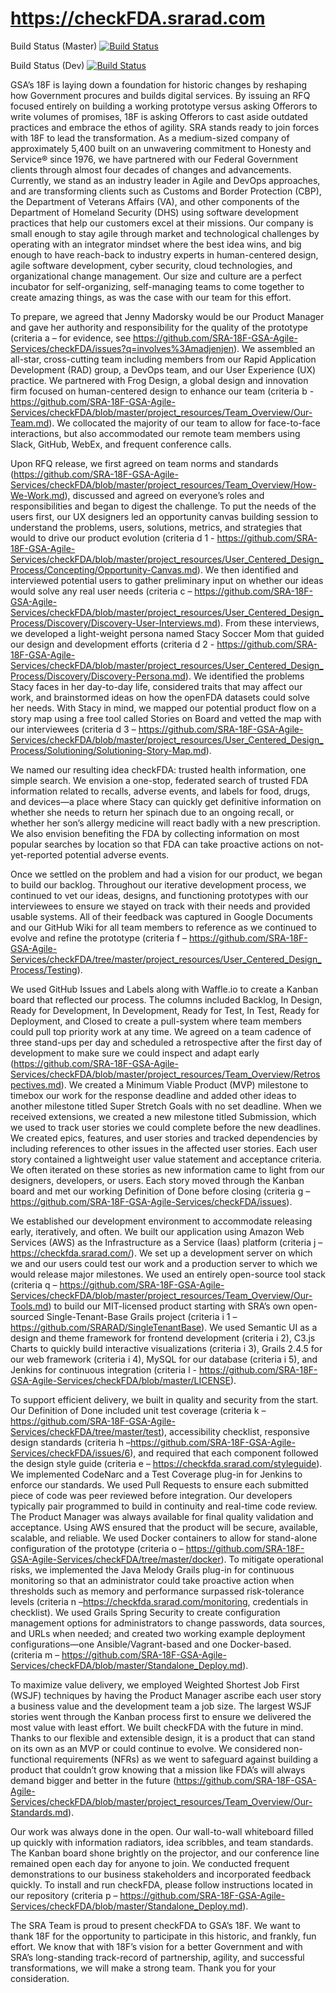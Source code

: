 https://checkFDA.srarad.com
===========================

Build Status (Master)
[![Build Status](http://jenkins-hackathon.srarad.com/buildStatus/icon?job=checkFDA)](http://jenkins-hackathon.srarad.com/job/checkFDA/)

Build Status (Dev)
[![Build Status](http://jenkins-hackathon.srarad.com/buildStatus/icon?job=checkFDA-Dev)](http://jenkins-hackathon.srarad.com/job/checkFDA-Dev/)

GSA’s 18F is laying down a foundation for historic changes by reshaping how Government procures and builds digital services. By issuing an RFQ focused entirely on building a working prototype versus asking Offerors to write volumes of promises, 18F is asking Offerors to cast aside outdated practices and embrace the ethos of agility. SRA stands ready to join forces with 18F to lead the transformation. As a medium-sized company of approximately 5,400 built on an unwavering commitment to Honesty and Service® since 1976, we have partnered with our Federal Government clients through almost four decades of changes and advancements. Currently, we stand as an industry leader in Agile and DevOps approaches, and are transforming clients such as Customs and Border Protection (CBP), the Department of Veterans Affairs (VA), and other components of the Department of Homeland Security (DHS) using software development practices that help our customers excel at their missions. Our company is small enough to stay agile through market and technological challenges by operating with an integrator mindset where the best idea wins, and big enough to have reach-back to industry experts in human-centered design, agile software development, cyber security, cloud technologies, and organizational change management. Our size and culture are a perfect incubator for self-organizing, self-managing teams to come together to create amazing things, as was the case with our team for this effort.

To prepare, we agreed that Jenny Madorsky would be our Product Manager and gave her authority and responsibility for the quality of the prototype (criteria a – for evidence, see https://github.com/SRA-18F-GSA-Agile-Services/checkFDA/issues?q=involves%3Amadjenjen). We assembled an all-star, cross-cutting team including members from our Rapid Application Development (RAD) group, a DevOps team, and our User Experience (UX) practice. We partnered with Frog Design, a global design and innovation firm focused on human-centered design to enhance our team (criteria b -https://github.com/SRA-18F-GSA-Agile-Services/checkFDA/blob/master/project_resources/Team_Overview/Our-Team.md). We collocated the majority of our team to allow for face-to-face interactions, but also accommodated our remote team members using Slack, GitHub, WebEx, and frequent conference calls.

Upon RFQ release, we first agreed on team norms and standards (https://github.com/SRA-18F-GSA-Agile-Services/checkFDA/blob/master/project_resources/Team_Overview/How-We-Work.md), discussed and agreed on everyone’s roles and responsibilities and began to digest the challenge. To put the needs of the users first, our UX designers led an opportunity canvas building session to understand the problems, users, solutions, metrics, and strategies that would to drive our product evolution (criteria d 1 - https://github.com/SRA-18F-GSA-Agile-Services/checkFDA/blob/master/project_resources/User_Centered_Design_Process/Concepting/Opportunity-Canvas.md). We then identified and interviewed potential users to gather preliminary input on whether our ideas would solve any real user needs (criteria c – https://github.com/SRA-18F-GSA-Agile-Services/checkFDA/blob/master/project_resources/User_Centered_Design_Process/Discovery/Discovery-User-Interviews.md). From these interviews, we developed a light-weight persona named Stacy Soccer Mom that guided our design and development efforts (criteria d 2 - https://github.com/SRA-18F-GSA-Agile-Services/checkFDA/blob/master/project_resources/User_Centered_Design_Process/Discovery/Discovery-Persona.md). We identified the problems Stacy faces in her day-to-day life, considered traits that may affect our work, and brainstormed ideas on how the openFDA datasets could solve her needs. With Stacy in mind, we mapped our potential product flow on a story map using a free tool called Stories on Board and vetted the map with our interviewees (criteria d 3 – https://github.com/SRA-18F-GSA-Agile-Services/checkFDA/blob/master/project_resources/User_Centered_Design_Process/Solutioning/Solutioning-Story-Map.md).

We named our resulting idea checkFDA: trusted health information, one simple search. We envision a one-stop, federated search of trusted FDA information related to recalls, adverse events, and labels for food, drugs, and devices—a place where Stacy can quickly get definitive information on whether she needs to return her spinach due to an ongoing recall, or whether her son’s allergy medicine will react badly with a new prescription. We also envision benefiting the FDA by collecting information on most popular searches by location so that FDA can take proactive actions on not-yet-reported potential adverse events.

Once we settled on the problem and had a vision for our product, we began to build our backlog. Throughout our iterative development process, we continued to vet our ideas, designs, and functioning prototypes with our interviewees to ensure we stayed on track with their needs and provided usable systems. All of their feedback was captured in Google Documents and our GitHub Wiki for all team members to reference as we continued to evolve and refine the prototype (criteria f – https://github.com/SRA-18F-GSA-Agile-Services/checkFDA/tree/master/project_resources/User_Centered_Design_Process/Testing).

We used GitHub Issues and Labels along with Waffle.io to create a Kanban board that reflected our process. The columns included Backlog, In Design, Ready for Development, In Development, Ready for Test, In Test, Ready for Deployment, and Closed to create a pull-system where team members could pull top priority work at any time. We agreed on a team cadence of three stand-ups per day and scheduled a retrospective after the first day of development to make sure we could inspect and adapt early (https://github.com/SRA-18F-GSA-Agile-Services/checkFDA/blob/master/project_resources/Team_Overview/Retrospectives.md). We created a Minimum Viable Product (MVP) milestone to timebox our work for the response deadline and added other ideas to another milestone titled Super Stretch Goals with no set deadline. When we received extensions, we created a new milestone titled Submission, which we used to track user stories we could complete before the new deadlines. We created epics, features, and user stories and tracked dependencies by including references to other issues in the affected user stories. Each user story contained a lightweight user value statement and acceptance criteria. We often iterated on these stories as new information came to light from our designers, developers, or users. Each story moved through the Kanban board and met our working Definition of Done before closing (criteria g –https://github.com/SRA-18F-GSA-Agile-Services/checkFDA/issues).

We established our development environment to accommodate releasing early, iteratively, and often. We built our application using Amazon Web Services (AWS) as the Infrastructure as a Service (Iaas) platform (criteria j – https://checkfda.srarad.com/). We set up a development server on which we and our users could test our work and a production server to which we would release major milestones. We used an entirely open-source tool stack (criteria q – https://github.com/SRA-18F-GSA-Agile-Services/checkFDA/blob/master/project_resources/Team_Overview/Our-Tools.md) to build our MIT-licensed product starting with SRA’s own open-sourced Single-Tenant-Base Grails project (criteria i 1 –https://github.com/SRARAD/SingleTenantBase). We used Semantic UI as a design and theme framework for frontend development (criteria i 2), C3.js Charts to quickly build interactive visualizations (criteria i 3), Grails 2.4.5 for our web framework (criteria i 4), MySQL for our database (criteria i 5), and Jenkins for continuous integration (criteria l - https://github.com/SRA-18F-GSA-Agile-Services/checkFDA/blob/master/LICENSE).

To support efficient delivery, we built in quality and security from the start. Our Definition of Done included unit test coverage (criteria k – https://github.com/SRA-18F-GSA-Agile-Services/checkFDA/tree/master/test), accessibility checklist, responsive design standards (criteria h –https://github.com/SRA-18F-GSA-Agile-Services/checkFDA/issues/6), and required that each component followed the design style guide (criteria e – https://checkfda.srarad.com/styleguide). We implemented CodeNarc and a Test Coverage plug-in for Jenkins to enforce our standards. We used Pull Requests to ensure each submitted piece of code was peer reviewed before integration. Our developers typically pair programmed to build in continuity and real-time code review. The Product Manager was always available for final quality validation and acceptance. Using AWS ensured that the product will be secure, available, scalable, and reliable. We used Docker containers to allow for stand-alone configuration of the prototype (criteria o – https://github.com/SRA-18F-GSA-Agile-Services/checkFDA/tree/master/docker). To mitigate operational risks, we implemented the Java Melody Grails plug-in for continuous monitoring so that an administrator could take proactive action when thresholds such as memory and performance surpassed risk-tolerance levels (criteria n –https://checkfda.srarad.com/monitoring, credentials in checklist). We used Grails Spring Security to create configuration management options for administrators to change passwords, data sources, and URLs when needed; and created two working example deployment configurations—one Ansible/Vagrant-based and one Docker-based.  (criteria m – https://github.com/SRA-18F-GSA-Agile-Services/checkFDA/blob/master/Standalone_Deploy.md).

To maximize value delivery, we employed Weighted Shortest Job First (WSJF) techniques by having the Product Manager ascribe each user story a business value and the development team a job size. The largest WSJF stories went through the Kanban process first to ensure we delivered the most value with least effort. We built checkFDA with the future in mind. Thanks to our flexible and extensible design, it is a product that can stand on its own as an MVP or could continue to evolve. We considered non-functional requirements (NFRs) as we went to safeguard against building a product that couldn’t grow knowing that a mission like FDA’s will always demand bigger and better in the future (https://github.com/SRA-18F-GSA-Agile-Services/checkFDA/blob/master/project_resources/Team_Overview/Our-Standards.md).

Our work was always done in the open. Our wall-to-wall whiteboard filled up quickly with information radiators, idea scribbles, and team standards. The Kanban board shone brightly on the projector, and our conference line remained open each day for anyone to join. We conducted frequent demonstrations to our business stakeholders and incorporated feedback quickly. To install and run checkFDA, please follow instructions located in our repository (criteria p – https://github.com/SRA-18F-GSA-Agile-Services/checkFDA/blob/master/Standalone_Deploy.md).

The SRA Team is proud to present checkFDA to GSA’s 18F. We want to thank 18F for the opportunity to participate in this historic, and frankly, fun effort. We know that with 18F’s vision for a better Government and with SRA’s long-standing track-record of partnership, agility, and successful transformations, we will make a strong team. Thank you for your consideration.
